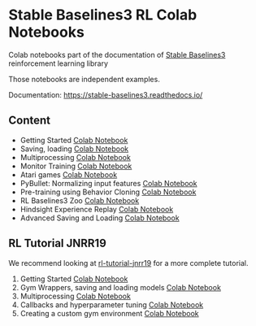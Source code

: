 # Stable Baselines3 RL Colab Notebooks

Colab notebooks part of the documentation of [Stable Baselines3](https://github.com/DLR-RM/stable-baselines3) reinforcement learning library

Those notebooks are independent examples.

Documentation: https://stable-baselines3.readthedocs.io/

## Content

- Getting Started [Colab Notebook](https://colab.research.google.com/github/Stable-Baselines-Team/rl-colab-notebooks/blob/sb3/stable_baselines_getting_started.ipynb)
- Saving, loading [Colab Notebook](https://colab.research.google.com/github/Stable-Baselines-Team/rl-colab-notebooks/blob/sb3/saving_loading_dqn.ipynb)
- Multiprocessing [Colab Notebook](https://colab.research.google.com/github/Stable-Baselines-Team/rl-colab-notebooks/blob/sb3/multiprocessing_rl.ipynb)
- Monitor Training [Colab Notebook](https://colab.research.google.com/github/Stable-Baselines-Team/rl-colab-notebooks/blob/sb3/monitor_training.ipynb)
- Atari games [Colab Notebook](https://colab.research.google.com/github/Stable-Baselines-Team/rl-colab-notebooks/blob/sb3/atari_games.ipynb)
- PyBullet: Normalizing input features [Colab Notebook](https://colab.research.google.com/github/Stable-Baselines-Team/rl-colab-notebooks/blob/sb3/pybullet.ipynb)
- Pre-training using Behavior Cloning [Colab Notebook](https://colab.research.google.com/github/Stable-Baselines-Team/rl-colab-notebooks/blob/sb3/pretraining.ipynb)
- RL Baselines3 Zoo [Colab Notebook](https://colab.research.google.com/github/Stable-Baselines-Team/rl-colab-notebooks/blob/sb3/rl-baselines-zoo.ipynb)
- Hindsight Experience Replay [Colab Notebook](https://colab.research.google.com/github/Stable-Baselines-Team/rl-colab-notebooks/blob/sb3/stable_baselines_her.ipynb)
- Advanced Saving and Loading [Colab Notebook](https://colab.research.google.com/github/Stable-Baselines-Team/rl-colab-notebooks/blob/sb3/advanced_saving_loading.ipynb)

## RL Tutorial JNRR19

We recommend looking at [rl-tutorial-jnrr19](https://github.com/araffin/rl-tutorial-jnrr19/tree/sb3) for a more complete tutorial.

1. Getting Started [Colab Notebook](https://colab.research.google.com/github/araffin/rl-tutorial-jnrr19/blob/sb3/1_getting_started.ipynb)
2. Gym Wrappers, saving and loading models [Colab Notebook](https://colab.research.google.com/github/araffin/rl-tutorial-jnrr19/blob/sb3/2_gym_wrappers_saving_loading.ipynb)
3. Multiprocessing [Colab Notebook](https://colab.research.google.com/github/araffin/rl-tutorial-jnrr19/blob/sb3/3_multiprocessing.ipynb)
4. Callbacks and hyperparameter tuning [Colab Notebook](https://colab.research.google.com/github/araffin/rl-tutorial-jnrr19/blob/sb3/4_callbacks_hyperparameter_tuning.ipynb)
5. Creating a custom gym environment [Colab Notebook](https://colab.research.google.com/github/araffin/rl-tutorial-jnrr19/blob/sb3/5_custom_gym_env.ipynb)
